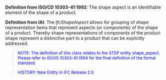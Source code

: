 **Definition
from ISO/CD 10303-41:1992**: The shape aspect is an identifiable element of the shape of a product.

**Definition
from IAI**: The _IfcShapeAspect_ allows for grouping of shape representation items that represent aspects (or components) of the shape of a product. Thereby shape representations of components of the product shape represent a distinctive part to a product that can be explicitly addressed.

> <font color="#0000ff" size="-1">NOTE: The definition
of this class relates to the STEP entity shape_aspect. Please refer to
ISO/IS 10303-41:1994 for the final definition of the formal standard. </font>

> <font color="#0000ff" size="-1">HISTORY: New Entity
in IFC Release 2.0</font>